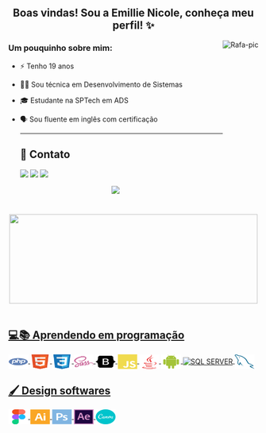 ## <div class="title" align=center> Boas vindas! Sou a Emillie Nicole, conheça meu perfil! ✨</div>
<img align="right" alt="Rafa-pic" height="350" src="https://media.discordapp.net/attachments/775497064581955604/930582592082812938/Static_assets.gif">

### Um pouquinho sobre mim:

- ⚡ Tenho 19 anos
- 👩‍💻 Sou técnica em Desenvolvimento de Sistemas
- 🎓 Estudante na SPTech em ADS
- 🗣️ Sou fluente em inglês com certificação

  <hr>
  <!-- CONTACT -->
  <h2>💬 Contato</h2>
  <div> 
    
    <a href = "mailto:emilliedev@gmail.com"><img src="https://img.shields.io/badge/-Gmail-%23333?style=for-the-badge&logo=gmail&logoColor=white" target="_blank"></a>
    <a href="https://www.linkedin.com/in/emíllie-nicole-duarte-souza-3886331a3/" target="_blank"><img src="https://img.shields.io/badge/-LinkedIn-%230077B5?style=for-the-badge&logo=linkedin&logoColor=white" target="_blank"></a> 
    <a href="https://www.instagram.com/emiiole/" target="_blank"><img src="https://img.shields.io/badge/-Instagram-%23E4405F?style=for-the-badge&logo=instagram&logoColor=white" target="_blank"></a>
    
 
</div>
<!-- CARDS -->

<div align="center">
  <a href="https://github.com/emillienicole">
  <img height="180em" src="https://github-readme-stats.vercel.app/api?username=emillienicole&show_icons=true&theme=shades-of-purple&include_all_commits=true&count_private=true"/>
  <img height="180em" width="500em"src="https://github-readme-stats.vercel.app/api/top-langs/?username=emillienicole&layout=compact&langs_count=7&theme=shades-of-purple"/>
</div>
 
 <!-- ICONS -->
<div style="display: inline_block"><br>
   
   <h2>💻📚 Aprendendo em programação</h2>
  <img align="center" alt="PHP" title="PHP" height="30" width="40" src="https://raw.githubusercontent.com/devicons/devicon/master/icons/php/php-plain.svg">
 
  <img align="center" alt="HTML5" title="HTML5" height="30" width="40" src="https://raw.githubusercontent.com/devicons/devicon/2ae2a900d2f041da66e950e4d48052658d850630/icons/html5/html5-original.svg">
   <img align="center" alt="CSS3" title="CSS3" height="30" width="40" src="https://raw.githubusercontent.com/devicons/devicon/master/icons/css3/css3-original.svg">
   <img align="center" alt="SASS" title="SASS" height="30" width="40" src="https://raw.githubusercontent.com/devicons/devicon/master/icons/sass/sass-original.svg">
   <img align="center" alt="BOOTSTRAP" title="BOOTSTRAP" height="30" width="40" src="https://raw.githubusercontent.com/devicons/devicon/master/icons/bootstrap/bootstrap-plain.svg">
   <img align="center" alt="JAVASCRIPT" title="JAVASCRIPT" height="30" width="40" src="https://raw.githubusercontent.com/devicons/devicon/2ae2a900d2f041da66e950e4d48052658d850630/icons/javascript/javascript-plain.svg">
   <img align="center" alt="JAVA" title="JAVA" height="30" width="40" src="https://raw.githubusercontent.com/devicons/devicon/master/icons/java/java-plain.svg">
   <img align="center" alt="ANDROID STUDIO" title="ANDROID STUDIO" height="30" width="40" src="https://raw.githubusercontent.com/devicons/devicon/master/icons/android/android-plain.svg">
   <img align="center" alt="SQL SERVER" title="SQL SERVER" height="30" width="40" src="https://img.icons8.com/color/50/000000/microsoft-sql-server.png">
   <img align="center" alt="MYSQL" title="MYSQL" height="30" width="40" src="https://raw.githubusercontent.com/devicons/devicon/master/icons/mysql/mysql-plain.svg">
  
   <h2>🖌️ Design softwares</h2>
   <img align="center" alt="FIGMA" title="FIGMA" height="30" width="40" src="https://raw.githubusercontent.com/devicons/devicon/master/icons/figma/figma-original.svg">
   <img align="center" alt="AI" title="ILLUSTRATOR" height="30" width="40" src="https://raw.githubusercontent.com/devicons/devicon/master/icons/illustrator/illustrator-plain.svg">
   <img align="center" alt="PS" title="PHOTOSHOP" height="30" width="40" src="https://raw.githubusercontent.com/devicons/devicon/master/icons/photoshop/photoshop-plain.svg">
   <img align="center" alt="AE" title="AFTER EFFECTS" height="30" width="40" src="https://raw.githubusercontent.com/devicons/devicon/2ae2a900d2f041da66e950e4d48052658d850630/icons/aftereffects/aftereffects-original.svg">
   <img align="center" alt="CANVA" title="CANVA" height="30" width="40" src="https://raw.githubusercontent.com/devicons/devicon/master/icons/canva/canva-original.svg">
   
</div>
  
 
